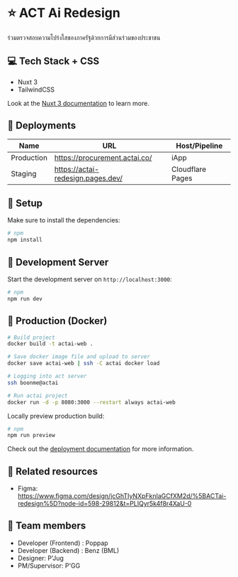 # ⭐ ACT Ai Redesign

ร่วมตรวจสอบความโปร่งใสของภาครัฐด้วยการมีส่วนร่วมของประชาชน

## 💻 Tech Stack + CSS

- Nuxt 3
- TailwindCSS

Look at the [Nuxt 3 documentation](https://nuxt.com/docs/getting-started/introduction) to learn more.

## 🍙 Deployments

| Name       | URL                               | Host/Pipeline    |
| ---------- | --------------------------------- | ---------------- |
| Production | https://procurement.actai.co/     | iApp             |
| Staging    | https://actai-redesign.pages.dev/ | Cloudflare Pages |

## 🍟 Setup

Make sure to install the dependencies:

```bash
# npm
npm install
```

## 🍥 Development Server

Start the development server on `http://localhost:3000`:

```bash
# npm
npm run dev
```

## 🍧 Production (Docker)

```bash
# Build project
docker build -t actai-web .
```

```bash
# Save docker image file and upload to server
docker save actai-web | ssh -C actai docker load
```

```bash
# Logging into act server
ssh boonme@actai
```

```bash
# Run actai project
docker run -d -p 8080:3000 --restart always actai-web
```

Locally preview production build:

```bash
# npm
npm run preview
```

Check out the [deployment documentation](https://nuxt.com/docs/getting-started/deployment) for more information.

## 🍫 Related resources

- Figma: https://www.figma.com/design/jcGhTIyNXpFknIaGCfXM2d/%5BACTai-redesign%5D?node-id=598-29812&t=PLIQyr5k4f8r4XaU-0

## 🍪 Team members

- Developer (Frontend) : Poppap
- Developer (Backend) : Benz (BML)
- Designer: P'Jug
- PM/Supervisor: P'GG
